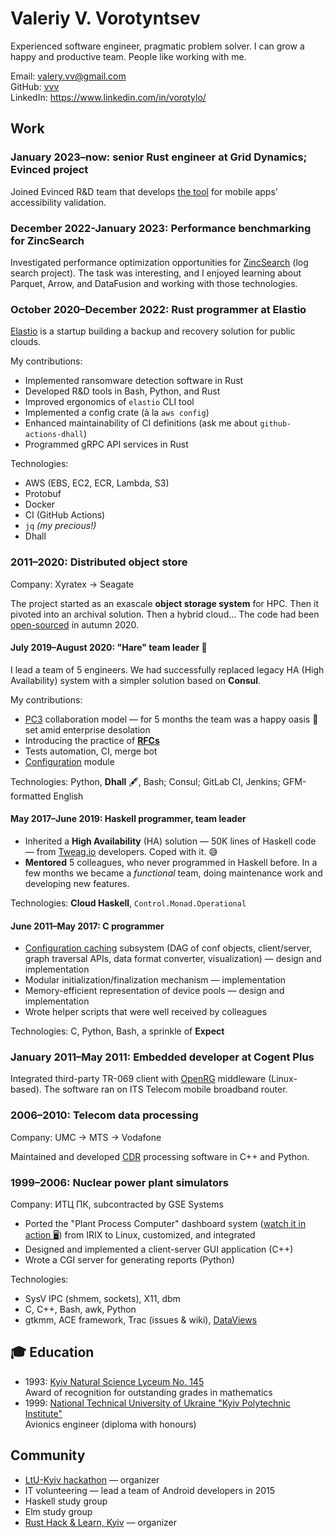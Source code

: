 # Valeriy V. Vorotyntsev

Experienced software engineer, pragmatic problem solver.  I can grow a happy and productive team.  People like working with me.

Email: valery.vv@gmail.com \
GitHub: [vvv](https://github.com/vvv) \
LinkedIn: https://www.linkedin.com/in/vorotylo/

## Work

### January 2023–now: senior Rust engineer at Grid Dynamics; Evinced project

Joined Evinced R&D team that develops [the tool][MFA] for mobile apps' accessibility validation.

[MFA]: https://www.evinced.com/products/flow-analyzer-for-mobile

### December 2022-January 2023: Performance benchmarking for ZincSearch

Investigated performance optimization opportunities for [ZincSearch](https://github.com/zinclabs/zinc-observe) (log search project).
The task was interesting, and I enjoyed learning about Parquet, Arrow, and DataFusion and working with those technologies.

### October 2020–December 2022: Rust programmer at Elastio

[Elastio] is a startup building a backup and recovery solution for public clouds.

My contributions:

- Implemented ransomware detection software in Rust
- Developed R&D tools in Bash, Python, and Rust
- Improved ergonomics of `elastio` CLI tool
- Implemented a config crate (à la `aws config`)
- Enhanced maintainability of CI definitions (ask me about `github-actions-dhall`)
- Programmed gRPC API services in Rust

Technologies:
- AWS (EBS, EC2, ECR, Lambda, S3)
- Protobuf
- Docker
- CI (GitHub Actions)
- `jq` _(my precious!)_
- Dhall

[Elastio]: https://elastio.com/

### 2011–2020: Distributed object store

Company: Xyratex → Seagate

The project started as an exascale **object storage system** for HPC.  Then it pivoted into an archival solution.  Then a hybrid cloud...  The code had been [open-sourced][cortx-motr] in autumn 2020.

[cortx-motr]: https://github.com/Seagate/cortx-motr

#### July 2019–August 2020: "Hare" team leader :rabbit:

I lead a team of 5 engineers.  We had successfully replaced legacy HA (High Availability) system with a simpler solution based on **Consul**.

My contributions:
* [PC3][] collaboration model — for 5 months the team was a happy oasis :palm_tree: set amid enterprise desolation
* Introducing the practice of **[RFCs][]**
* Tests automation, CI, merge bot
* [Configuration][`cfgen`] module

Technologies: Python, **Dhall** 🖋, Bash; Consul; GitLab CI, Jenkins; GFM-formatted English

[`cfgen`]: https://github.com/Seagate/cortx-hare/tree/929c0ca4f9a6e79ddc3d7cf5451d5f9c7293814b/cfgen
[PC3]: https://github.com/Seagate/cortx-hare/blob/929c0ca4f9a6e79ddc3d7cf5451d5f9c7293814b/rfc/9/README.md
[RFCs]: https://github.com/Seagate/cortx-hare/tree/929c0ca4f9a6e79ddc3d7cf5451d5f9c7293814b/rfc

#### May 2017–June 2019: Haskell programmer, team leader

* Inherited a **High Availability** (HA) solution — 50K lines of Haskell code — from [Tweag.io][] developers.  Coped with it. :sweat_smile:
* **Mentored** 5 colleagues, who never programmed in Haskell before.  In a few months we became a _functional_ team, doing maintenance work and developing new features.

Technologies: **Cloud Haskell**, `Control.Monad.Operational`

[Tweag.io]: https://www.tweag.io/

#### June 2011–May 2017: C programmer

* [Configuration caching][confc] subsystem (DAG of conf objects, client/server, graph traversal APIs, data format converter, visualization) — design and implementation
* Modular initialization/finalization mechanism — implementation
* Memory-efficient representation of device pools — design and implementation
* Wrote helper scripts that were well received by colleagues

Technologies: C, Python, Bash, a sprinkle of **Expect**

[confc]: https://github.com/Seagate/cortx-motr/tree/81793c00bed8d8b60d2fe0e58a3640648e5e3eca/conf

### January 2011–May 2011: Embedded developer at Cogent Plus

Integrated third-party TR-069 client with [OpenRG](https://web.archive.org/web/20110515113200/http://www.jungo.com/openrg/pr_openrg.html) middleware (Linux-based).  The software ran on ITS Telecom mobile broadband router.

### 2006–2010: Telecom data processing

Company: UMC → MTS → Vodafone

Maintained and developed [CDR](https://en.wikipedia.org/wiki/Call_detail_record) processing software in C++ and Python.

### 1999–2006: Nuclear power plant simulators

Company: ИТЦ ПК, subcontracted by GSE Systems

* Ported the "Plant Process Computer" dashboard system ([watch it in action :desktop_computer:](https://www.youtube.com/watch?v=L_WoXBLTCLs&t=51s)) from IRIX to Linux, customized, and integrated
* Designed and implemented a client-server GUI application (C++)
* Wrote a CGI server for generating reports (Python)

Technologies:
- SysV IPC (shmem, sockets), X11, dbm
- C, C++, Bash, awk, Python
- gtkmm, ACE framework, Trac (issues & wiki), [DataViews](https://www.prs.de/dataviews%E2%84%A2)

## :mortar_board: Education

* 1993: [Kyiv Natural Science Lyceum No. 145](https://en.wikipedia.org/wiki/Kyiv_Natural_Science_Lyceum_No._145)<br/>
  Award of recognition for outstanding grades in mathematics
* 1999: [National Technical University of Ukraine "Kyiv Polytechnic Institute"](https://en.wikipedia.org/wiki/Igor_Sikorsky_Kyiv_Polytechnic_Institute)<br/>
  Avionics engineer (diploma with honours)

## Community

* [LtU-Kyiv hackathon](https://wiki.haskell.org/LtU-Kiev/Hackathon) — organizer
* IT volunteering — lead a team of Android developers in 2015
* Haskell study group
* Elm study group
* [Rust Hack & Learn, Kyiv](https://kyivlambda.com/rust-hack-and-learn/README_en) — organizer
